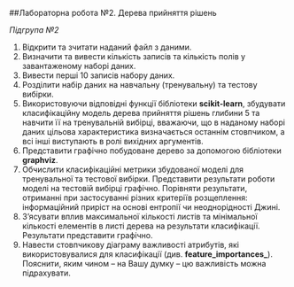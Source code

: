 ##Лабораторна робота №2. Дерева прийняття рішень

_Підгрупа №2_

1. Відкрити та зчитати наданий файл з даними.
2. Визначити та вивести кількість записів та кількість полів у
завантаженому наборі даних.
3. Вивести перші 10 записів набору даних.
4. Розділити набір даних на навчальну (тренувальну) та тестову вибірки.
5. Використовуючи відповідні функції бібліотеки **scikit-learn**, збудувати
класифікаційну модель дерева прийняття рішень глибини 5 та навчити
її на тренувальній вибірці, вважаючи, що в наданому наборі даних
цільова характеристика визначається останнім стовпчиком, а всі інші
виступають в ролі вихідних аргументів.
6. Представити графічно побудоване дерево за допомогою бібліотеки
**graphviz**.
7. Обчислити класифікаційні метрики збудованої моделі для тренувальної
та тестової вибірки. Представити результати роботи моделі на тестовій
вибірці графічно. Порівняти результати, отриманні при застосуванні
різних критеріїв розщеплення: інформаційний приріст на основі
ентропії чи неоднорідності Джині.
8. З’ясувати вплив максимальної кількості листів та мінімальної кількості
елементів в листі дерева на результати класифікації. Результати
представити графічно.
9. Навести стовпчикову діаграму важливості атрибутів, які
використовувалися для класифікації (див. **feature_importances_**).
Пояснити, яким чином – на Вашу думку – цю важливість можна
підрахувати. 
